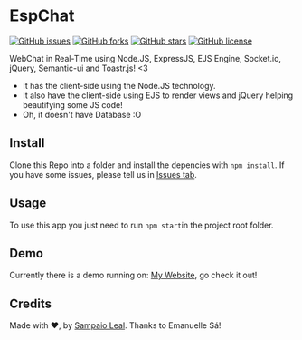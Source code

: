 # EspChat
[![GitHub issues](https://img.shields.io/github/issues/SampaioLeal/EspChat.svg)](https://github.com/SampaioLeal/EspChat/issues) [![GitHub forks](https://img.shields.io/github/forks/SampaioLeal/EspChat.svg)](https://github.com/SampaioLeal/EspChat/network) [![GitHub stars](https://img.shields.io/github/stars/SampaioLeal/EspChat.svg)](https://github.com/SampaioLeal/EspChat/stargazers) [![GitHub license](https://img.shields.io/github/license/SampaioLeal/EspChat.svg)](https://github.com/SampaioLeal/EspChat/blob/master/LICENSE)

WebChat in Real-Time using Node.JS, ExpressJS, EJS Engine, Socket.io, jQuery, Semantic-ui and Toastr.js! <3

- It has the client-side using the Node.JS technology.
- It also have the client-side using EJS to render views and jQuery helping beautifying some JS code!
- Oh, it doesn't have Database :O

## Install
Clone this Repo into a folder and install the depencies with `npm install`.
If you have some issues, please tell us in [Issues tab](https://github.com/SampaioLeal/EspChat/issues).

## Usage
To use this app you just need to run `npm start`in the project root folder.

## Demo
Currently there is a demo running on: [My Website](https://sampaioleal.ml), go check it out!

## Credits
Made with ❤, by [Sampaio Leal](https://www.instagram.com/samp4.io/). Thanks to Emanuelle Sá!
